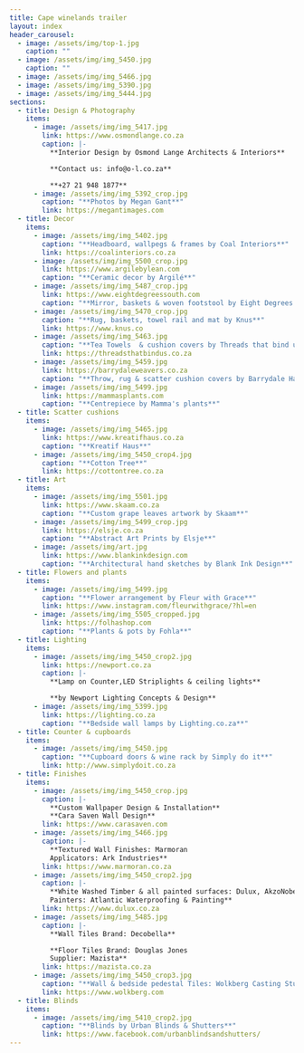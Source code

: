 ```yaml
---
title: Cape winelands trailer
layout: index
header_carousel:
  - image: /assets/img/top-1.jpg
    caption: ""
  - image: /assets/img/img_5450.jpg
    caption: ""
  - image: /assets/img/img_5466.jpg
  - image: /assets/img/img_5390.jpg
  - image: /assets/img/img_5444.jpg
sections:
  - title: Design & Photography
    items:
      - image: /assets/img/img_5417.jpg
        link: https://www.osmondlange.co.za
        caption: |-
          **Interior Design by Osmond Lange Architects & Interiors**

          **Contact us: info@o-l.co.za**              

          **+27 21 948 1877**
      - image: /assets/img/img_5392_crop.jpg
        caption: "**Photos by Megan Gant**"
        link: https://megantimages.com
  - title: Decor
    items:
      - image: /assets/img/img_5402.jpg
        caption: "**Headboard, wallpegs & frames by Coal Interiors**"
        link: https://coalinteriors.co.za
      - image: /assets/img/img_5500_crop.jpg
        link: https://www.argilebylean.com
        caption: "**Ceramic decor by Argilé**"
      - image: /assets/img/img_5487_crop.jpg
        link: https://www.eightdegreessouth.com
        caption: "**Mirror, baskets & woven footstool by Eight Degrees South**"
      - image: /assets/img/img_5470_crop.jpg
        caption: "**Rug, baskets, towel rail and mat by Knus**"
        link: https://www.knus.co
      - image: /assets/img/img_5463.jpg
        caption: "**Tea Towels  & cushion covers by Threads that bind us**"
        link: https://threadsthatbindus.co.za
      - image: /assets/img/img_5459.jpg
        link: https://barrydaleweavers.co.za
        caption: "**Throw, rug & scatter cushion covers by Barrydale Hand Weavers**"
      - image: /assets/img/img_5499.jpg
        link: https://mammasplants.com
        caption: "**Centrepiece by Mamma's plants**"
  - title: Scatter cushions
    items:
      - image: /assets/img/img_5465.jpg
        link: https://www.kreatifhaus.co.za
        caption: "**Kreatif Haus**"
      - image: /assets/img/img_5450_crop4.jpg
        caption: "**Cotton Tree**"
        link: https://cottontree.co.za
  - title: Art
    items:
      - image: /assets/img/img_5501.jpg
        link: https://www.skaam.co.za
        caption: "**Custom grape leaves artwork by Skaam**"
      - image: /assets/img/img_5499_crop.jpg
        link: https://elsje.co.za
        caption: "**Abstract Art Prints by Elsje**"
      - image: /assets/img/art.jpg
        link: https://www.blankinkdesign.com
        caption: "**Architectural hand sketches by Blank Ink Design**"
  - title: Flowers and plants
    items:
      - image: /assets/img/img_5499.jpg
        caption: "**Flower arrangement by Fleur with Grace**"
        link: https://www.instagram.com/fleurwithgrace/?hl=en
      - image: /assets/img/img_5505_cropped.jpg
        link: https://folhashop.com
        caption: "**Plants & pots by Fohla**"
  - title: Lighting
    items:
      - image: /assets/img/img_5450_crop2.jpg
        link: https://newport.co.za
        caption: |-
          **Lamp on Counter,LED Striplights & ceiling lights**

          **by Newport Lighting Concepts & Design**
      - image: /assets/img/img_5399.jpg
        link: https://lighting.co.za
        caption: "**Bedside wall lamps by Lighting.co.za**"
  - title: Counter & cupboards
    items:
      - image: /assets/img/img_5450.jpg
        caption: "**Cupboard doors & wine rack by Simply do it**"
        link: http://www.simplydoit.co.za
  - title: Finishes
    items:
      - image: /assets/img/img_5450_crop.jpg
        caption: |-
          **Custom Wallpaper Design & Installation**
          **Cara Saven Wall Design**
        link: https://www.carasaven.com
      - image: /assets/img/img_5466.jpg
        caption: |-
          **Textured Wall Finishes: Marmoran 
          Applicators: Ark Industries**
        link: https://www.marmoran.co.za
      - image: /assets/img/img_5450_crop2.jpg
        caption: |-
          **White Washed Timber & all painted surfaces: Dulux, AkzoNobel
          Painters: Atlantic Waterproofing & Painting**
        link: https://www.dulux.co.za
      - image: /assets/img/img_5485.jpg
        caption: |-
          **Wall Tiles Brand: Decobella** 

          **Floor Tiles Brand: Douglas Jones
          Supplier: Mazista**
        link: https://mazista.co.za
      - image: /assets/img/img_5450_crop3.jpg
        caption: "**Wall & bedside pedestal Tiles: Wolkberg Casting Studio**"
        link: https://www.wolkberg.com
  - title: Blinds
    items:
      - image: /assets/img/img_5410_crop2.jpg
        caption: "**Blinds by Urban Blinds & Shutters**"
        link: https://www.facebook.com/urbanblindsandshutters/
---
```


